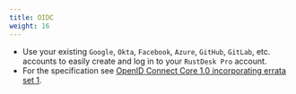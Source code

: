 ```yaml
---
title: OIDC
weight: 16
---
```


- Use your existing `Google`, `Okta`, `Facebook`, `Azure`, `GitHub`, `GitLab`, etc. accounts to easily create and log in to your `RustDesk Pro` account.
- For the specification see [OpenID Connect Core 1.0 incorporating errata set 1](https://openid.net/specs/openid-connect-core-1_0.html).
